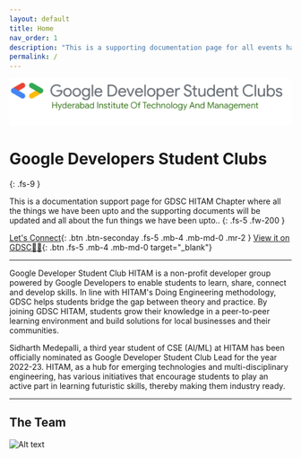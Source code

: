 ```yaml
---
layout: default
title: Home
nav_order: 1
description: "This is a supporting documentation page for all events happening at GDSC-HITAM"
permalink: /
---
```

![Image](assets/images/University%20Logo.png)


# Google Developers Student Clubs
{: .fs-9 }

This is a documentation support page for GDSC HITAM Chapter where all the things we have been upto and the supporting documents will be updated and all about the fun things we have been upto..
{: .fs-5 .fw-200 }

[Let's Connect](https://linktr.ee/gdsc_hitam){: .btn .btn-seconday .fs-5 .mb-4 .mb-md-0 .mr-2 } [View it on GDSC🧑‍💼](https://gdsc.community.dev/hyderabad-institute-of-technology-and-management-hyderabad/){: .btn .fs-5 .mb-4 .mb-md-0 target="_blank"}




---





Google Developer Student Club HITAM is a non-profit developer group powered by Google Developers to enable students to learn, share, connect and develop skills. In line with HITAM's Doing Engineering methodology, GDSC helps students bridge the gap between theory and practice. By joining GDSC HITAM, students grow their knowledge in a peer-to-peer learning environment and build solutions for local businesses and their communities.

Sidharth Medepalli, a third year student of CSE (AI/ML) at HITAM has been officially nominated as Google Developer Student Club Lead for the year 2022-23. HITAM, as a hub for emerging technologies and multi-disciplinary engineering, has various initiatives that encourage students to play an active part in learning futuristic skills, thereby making them industry ready.



---

## The Team
![Alt text](assets/images/image.jpg)

